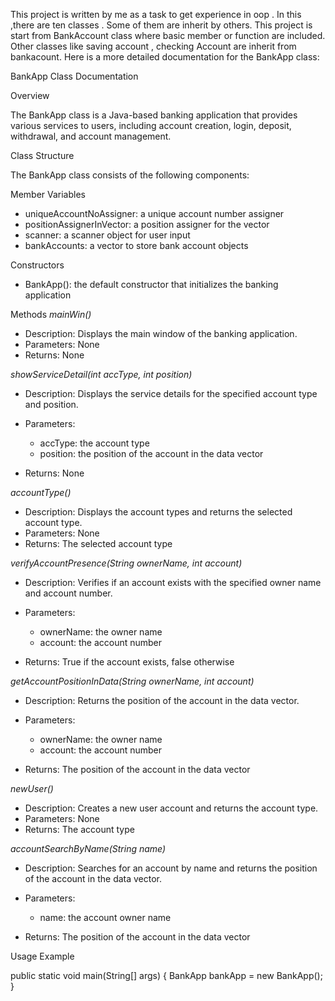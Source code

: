This project is written by me as a task to get experience in oop .
In this ,there are ten classes .
Some of them are inherit by others.
This project is start from BankAccount class where basic member or function are included.
Other classes like saving account , checking Account are inherit from bankacount.
Here is a more detailed documentation for the BankApp class:

BankApp Class Documentation

Overview

The BankApp class is a Java-based banking application that provides various services to users, including account creation, login, deposit, withdrawal, and account management.

Class Structure

The BankApp class consists of the following components:

Member Variables
- uniqueAccountNoAssigner: a unique account number assigner
- positionAssignerInVector: a position assigner for the vector
- scanner: a scanner object for user input
- bankAccounts: a vector to store bank account objects

Constructors
- BankApp(): the default constructor that initializes the banking application

Methods
*mainWin()*
- Description: Displays the main window of the banking application.
- Parameters: None
- Returns: None

*showServiceDetail(int accType, int position)*
- Description: Displays the service details for the specified account type and position.
- Parameters:

    - accType: the account type
    - position: the position of the account in the data vector
- Returns: None

*accountType()*
- Description: Displays the account types and returns the selected account type.
- Parameters: None
- Returns: The selected account type

*verifyAccountPresence(String ownerName, int account)*
- Description: Verifies if an account exists with the specified owner name and account number.
- Parameters:

    - ownerName: the owner name
    - account: the account number
- Returns: True if the account exists, false otherwise

*getAccountPositionInData(String ownerName, int account)*
- Description: Returns the position of the account in the data vector.
- Parameters:

    - ownerName: the owner name
    - account: the account number
- Returns: The position of the account in the data vector

*newUser()*
- Description: Creates a new user account and returns the account type.
- Parameters: None
- Returns: The account type

*accountSearchByName(String name)*
- Description: Searches for an account by name and returns the position of the account in the data vector.
- Parameters:

    - name: the account owner name
- Returns: The position of the account in the data vector

Usage Example


public static void main(String[] args) {
    BankApp bankApp = new BankApp();
}

